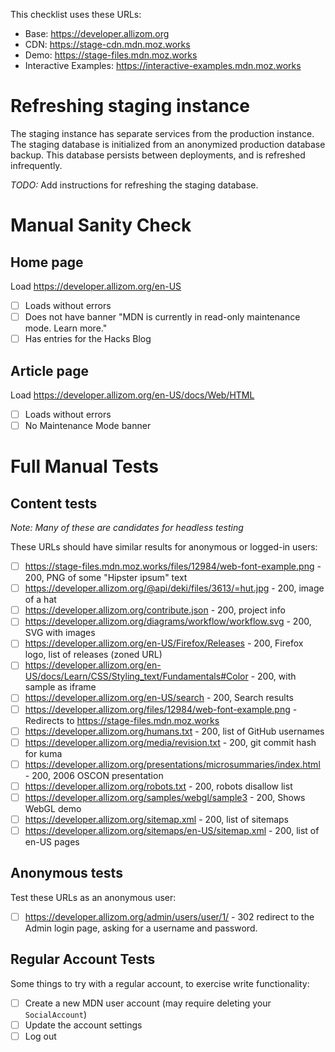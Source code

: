 This checklist uses these URLs:

* Base: https://developer.allizom.org
* CDN: https://stage-cdn.mdn.moz.works
* Demo: https://stage-files.mdn.moz.works
* Interactive Examples: https://interactive-examples.mdn.moz.works

# Refreshing staging instance

The staging instance has separate services from the production instance. The
staging database is initialized from an anonymized production database
backup. This database persists between deployments, and is refreshed
infrequently.

*TODO:* Add instructions for refreshing the staging database.

# Manual Sanity Check

## Home page

Load https://developer.allizom.org/en-US

* [ ] Loads without errors
* [ ] Does not have banner "MDN is currently in read-only maintenance mode. Learn more."
* [ ] Has entries for the Hacks Blog

## Article page

Load https://developer.allizom.org/en-US/docs/Web/HTML

* [ ] Loads without errors
* [ ] No Maintenance Mode banner

# Full Manual Tests

## Content tests

*Note: Many of these are candidates for headless testing*

These URLs should have similar results for anonymous or logged-in users:

* [ ] https://stage-files.mdn.moz.works/files/12984/web-font-example.png - 200, PNG of some "Hipster ipsum" text
* [ ] https://developer.allizom.org/@api/deki/files/3613/=hut.jpg - 200, image of a hat
* [ ] https://developer.allizom.org/contribute.json - 200, project info
* [ ] https://developer.allizom.org/diagrams/workflow/workflow.svg - 200, SVG with images
* [ ] https://developer.allizom.org/en-US/Firefox/Releases - 200, Firefox logo, list of releases (zoned URL)
* [ ] https://developer.allizom.org/en-US/docs/Learn/CSS/Styling_text/Fundamentals#Color - 200, with sample as iframe
* [ ] https://developer.allizom.org/en-US/search - 200, Search results
* [ ] https://developer.allizom.org/files/12984/web-font-example.png - Redirects to https://stage-files.mdn.moz.works
* [ ] https://developer.allizom.org/humans.txt - 200, list of GitHub usernames
* [ ] https://developer.allizom.org/media/revision.txt - 200, git commit hash for kuma
* [ ] https://developer.allizom.org/presentations/microsummaries/index.html - 200, 2006 OSCON presentation
* [ ] https://developer.allizom.org/robots.txt - 200, robots disallow list
* [ ] https://developer.allizom.org/samples/webgl/sample3 - 200, Shows WebGL demo
* [ ] https://developer.allizom.org/sitemap.xml - 200, list of sitemaps
* [ ] https://developer.allizom.org/sitemaps/en-US/sitemap.xml - 200, list of en-US pages

## Anonymous tests

Test these URLs as an anonymous user:

* [ ] https://developer.allizom.org/admin/users/user/1/ - 302 redirect to the Admin login page, asking for a username and password.

## Regular Account Tests

Some things to try with a regular account, to exercise write functionality:

* [ ] Create a new MDN user account (may require deleting your ``SocialAccount``)
* [ ] Update the account settings
* [ ] Log out
